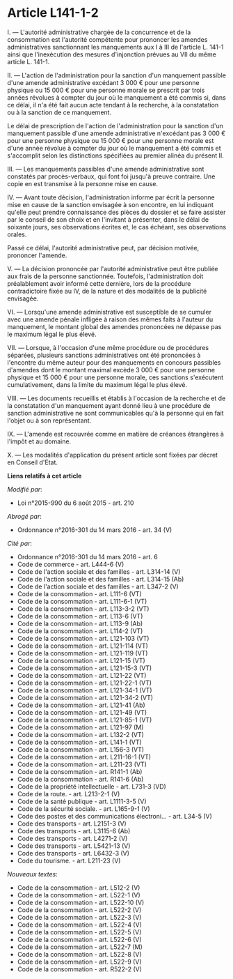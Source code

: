 # Article L141-1-2

I. ― L'autorité administrative chargée de la concurrence et de la consommation est l'autorité compétente pour prononcer les
amendes administratives sanctionnant les manquements aux I à III de l'article L. 141-1 ainsi que l'inexécution des mesures
d'injonction prévues au VII du même article L. 141-1. 

II. ― L'action de l'administration pour la sanction d'un manquement passible d'une amende administrative excédant 3 000 €
pour une personne physique ou 15 000 € pour une personne morale se prescrit par trois années révolues à compter du jour où le
manquement a été commis si, dans ce délai, il n'a été fait aucun acte tendant à la recherche, à la constatation ou à la
sanction de ce manquement. 

Le délai de prescription de l'action de l'administration pour la sanction d'un manquement passible d'une amende
administrative n'excédant pas 3 000 € pour une personne physique ou 15 000 € pour une personne morale est d'une année révolue
à compter du jour où le manquement a été commis et s'accomplit selon les distinctions spécifiées au premier alinéa du présent
II. 

III. ― Les manquements passibles d'une amende administrative sont constatés par procès-verbaux, qui font foi jusqu'à preuve
contraire. Une copie en est transmise à la personne mise en cause. 

IV. ― Avant toute décision, l'administration informe par écrit la personne mise en cause de la sanction envisagée à son
encontre, en lui indiquant qu'elle peut prendre connaissance des pièces du dossier et se faire assister par le conseil de son
choix et en l'invitant à présenter, dans le délai de soixante jours, ses observations écrites et, le cas échéant, ses
observations orales. 

Passé ce délai, l'autorité administrative peut, par décision motivée, prononcer l'amende. 

V. ― La décision prononcée par l'autorité administrative peut être publiée aux frais de la personne sanctionnée. Toutefois,
l'administration doit préalablement avoir informé cette dernière, lors de la procédure contradictoire fixée au IV, de la
nature et des modalités de la publicité envisagée. 

VI. ― Lorsqu'une amende administrative est susceptible de se cumuler avec une amende pénale infligée à raison des mêmes faits
à l'auteur du manquement, le montant global des amendes prononcées ne dépasse pas le maximum légal le plus élevé. 

VII. ― Lorsque, à l'occasion d'une même procédure ou de procédures séparées, plusieurs sanctions administratives ont été
prononcées à l'encontre du même auteur pour des manquements en concours passibles d'amendes dont le montant maximal excède 3
000 € pour une personne physique et 15 000 € pour une personne morale, ces sanctions s'exécutent cumulativement, dans la
limite du maximum légal le plus élevé. 

VIII. ― Les documents recueillis et établis à l'occasion de la recherche et de la constatation d'un manquement ayant donné
lieu à une procédure de sanction administrative ne sont communicables qu'à la personne qui en fait l'objet ou à son
représentant. 

IX. ― L'amende est recouvrée comme en matière de créances étrangères à l'impôt et au domaine. 

X. ― Les modalités d'application du présent article sont fixées par décret en Conseil d'Etat.

**Liens relatifs à cet article**

_Modifié par_:

  - Loi n°2015-990 du 6 août 2015 - art. 210

_Abrogé par_:

  - Ordonnance n°2016-301 du 14 mars 2016 - art. 34 (V)

_Cité par_:

  - Ordonnance n°2016-301 du 14 mars 2016 - art. 6
  - Code de commerce - art. L444-6 (V)
  - Code de l'action sociale et des familles - art. L314-14 (V)
  - Code de l'action sociale et des familles - art. L314-15 (Ab)
  - Code de l'action sociale et des familles - art. L347-2 (V)
  - Code de la consommation - art. L111-6 (VT)
  - Code de la consommation - art. L111-6-1 (VT)
  - Code de la consommation - art. L113-3-2 (VT)
  - Code de la consommation - art. L113-6 (VT)
  - Code de la consommation - art. L113-9 (Ab)
  - Code de la consommation - art. L114-2 (VT)
  - Code de la consommation - art. L121-103 (VT)
  - Code de la consommation - art. L121-114 (VT)
  - Code de la consommation - art. L121-119 (VT)
  - Code de la consommation - art. L121-15 (VT)
  - Code de la consommation - art. L121-15-3 (VT)
  - Code de la consommation - art. L121-22 (VT)
  - Code de la consommation - art. L121-22-1 (VT)
  - Code de la consommation - art. L121-34-1 (VT)
  - Code de la consommation - art. L121-34-2 (VT)
  - Code de la consommation - art. L121-41 (Ab)
  - Code de la consommation - art. L121-49 (VT)
  - Code de la consommation - art. L121-85-1 (VT)
  - Code de la consommation - art. L121-97 (M)
  - Code de la consommation - art. L132-2 (VT)
  - Code de la consommation - art. L141-1 (VT)
  - Code de la consommation - art. L156-3 (VT)
  - Code de la consommation - art. L211-16-1 (VT)
  - Code de la consommation - art. L211-23 (VT)
  - Code de la consommation - art. R141-1 (Ab)
  - Code de la consommation - art. R141-6 (Ab)
  - Code de la propriété intellectuelle - art. L731-3 (VD)
  - Code de la route. - art. L213-2-1 (V)
  - Code de la santé publique - art. L1111-3-5 (V)
  - Code de la sécurité sociale. - art. L165-9-1 (V)
  - Code des postes et des communications électroni... - art. L34-5 (V)
  - Code des transports - art. L2151-3 (V)
  - Code des transports - art. L3115-6 (Ab)
  - Code des transports - art. L4271-2 (V)
  - Code des transports - art. L5421-13 (V)
  - Code des transports - art. L6432-3 (V)
  - Code du tourisme. - art. L211-23 (V)

_Nouveaux textes_:

  - Code de la consommation - art. L512-2 (V)
  - Code de la consommation - art. L522-1 (V)
  - Code de la consommation - art. L522-10 (V)
  - Code de la consommation - art. L522-2 (V)
  - Code de la consommation - art. L522-3 (V)
  - Code de la consommation - art. L522-4 (V)
  - Code de la consommation - art. L522-5 (V)
  - Code de la consommation - art. L522-6 (V)
  - Code de la consommation - art. L522-7 (M)
  - Code de la consommation - art. L522-8 (V)
  - Code de la consommation - art. L522-9 (V)
  - Code de la consommation - art. R522-2 (V)
